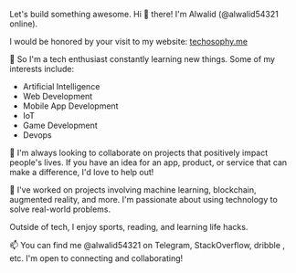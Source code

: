 Let's build something awesome.
Hi 👋 there! I'm Alwalid (@alwalid54321 online). 

I would be honored by your visit to my website: [techosophy.me](techosophy.me)

👀 So I'm a tech enthusiast constantly learning new things. Some of my interests include:

- Artificial Intelligence
- Web Development
- Mobile App Development
- IoT
- Game Development
- Devops

🌱 I'm always looking to collaborate on projects that positively impact people's lives. If you have an idea for an app, product, or service that can make a difference, I'd love to help out!

💞️ I've worked on projects involving machine learning, blockchain, augmented reality, and more. I'm passionate about using technology to solve real-world problems. 

Outside of tech, I enjoy sports, reading, and learning life hacks.

📫 You can find me @alwalid54321 on Telegram, StackOverflow, dribble , etc. I'm open to connecting and collaborating!


<!---
alwalid54321/alwalid54321 is a ✨ special ✨ repository because its `README.md` (this file) appears on your GitHub profile.
You can click the Preview link to take a look at your changes.
--->

